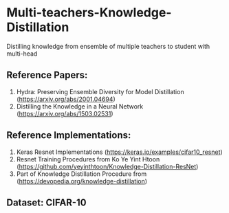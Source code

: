 # Multi-teachers-Knowledge-Distillation
Distilling knowledge from ensemble of multiple teachers to student with multi-head

## Reference Papers:
1. Hydra: Preserving Ensemble Diversity for Model Distillation (https://arxiv.org/abs/2001.04694)
2. Distilling the Knowledge in a Neural Network (https://arxiv.org/abs/1503.02531)

## Reference Implementations:
1. Keras Resnet Implementations (https://keras.io/examples/cifar10_resnet)
2. Resnet Training Procedures from Ko Ye Yint Htoon (https://github.com/yeyinthtoon/Knowledge-Distillation-ResNet)
3. Part of Knowledge Distillation Procedure from (https://devopedia.org/knowledge-distillation)

## Dataset: CIFAR-10
